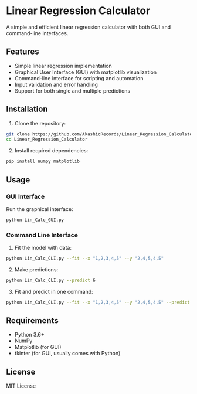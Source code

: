 # Linear Regression Calculator

A simple and efficient linear regression calculator with both GUI and command-line interfaces.

## Features

- Simple linear regression implementation
- Graphical User Interface (GUI) with matplotlib visualization
- Command-line interface for scripting and automation
- Input validation and error handling
- Support for both single and multiple predictions

## Installation

1. Clone the repository:
```bash
git clone https://github.com/AkashicRecords/Linear_Regression_Calculator.git
cd Linear_Regression_Calculator
```

2. Install required dependencies:
```bash
pip install numpy matplotlib
```

## Usage

### GUI Interface

Run the graphical interface:
```bash
python Lin_Calc_GUI.py
```

### Command Line Interface

1. Fit the model with data:
```bash
python Lin_Calc_CLI.py --fit --x "1,2,3,4,5" --y "2,4,5,4,5"
```

2. Make predictions:
```bash
python Lin_Calc_CLI.py --predict 6
```

3. Fit and predict in one command:
```bash
python Lin_Calc_CLI.py --fit --x "1,2,3,4,5" --y "2,4,5,4,5" --predict 6
```

## Requirements

- Python 3.6+
- NumPy
- Matplotlib (for GUI)
- tkinter (for GUI, usually comes with Python)

## License

MIT License 
